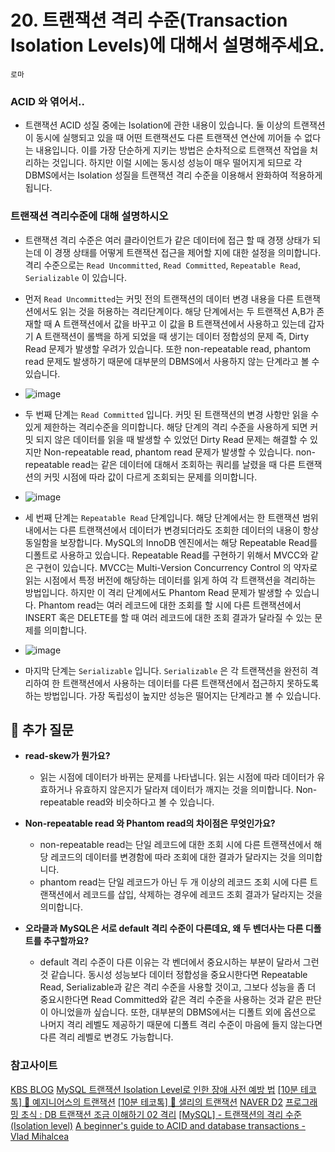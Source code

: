 # 20. 트랜잭션 격리 수준(Transaction Isolation Levels)에 대해서 설명해주세요.

`로마`
### ACID 와 엮어서..
  - 트랜잭션 ACID 성질 중에는 Isolation에 관한 내용이 있습니다. 둘 이상의 트랜잭션이 동시에 실행되고 있을 때 어떤 트랜잭션도 다른 트랜잭션 연산에 끼어들 수 없다는 내용입니다. 이를 가장 단순하게 지키는 방법은 순차적으로 트랜잭션 작업을 처리하는 것입니다. 하지만 이럴 시에는 동시성 성능이 매우 떨어지게 되므로 각 DBMS에서는 Isolation 성질을 트랜잭션 격리 수준을 이용해서 완화하여 적용하게 됩니다.

### 트랜잭션 격리수준에 대해 설명하시오
  - 트랜잭션 격리 수준은 여러 클라이언트가 같은 데이터에 접근 할 때 경쟁 상태가 되는데 이 경쟁 상태를 어떻게 트랜잭션 접근을 제어할 지에 대한 설정을 의미합니다. 격리 수준으로는 `Read Uncommitted`, `Read Committed`, `Repeatable Read`, `Serializable` 이 있습니다.
  - 먼저 `Read Uncommitted`는 커밋 전의 트랜잭션의 데이터 변경 내용을 다른 트랜잭션에서도 읽는 것을 허용하는 격리단계이다. 해당 단계에서는 두 트랜잭션 A,B가 존재할 때 A 트랜잭션에서 값을 바꾸고 이 값을 B 트랜잭션에서 사용하고 있는데 갑자기 A 트랜잭션이 롤백을 하게 되었을 때 생기는 데이터 정합성의 문제 즉, Dirty Read 문제가 발생할 우려가 있습니다. 또한 non-repeatable read, phantom read 문제도 발생하기 때문에 대부분의 DBMS에서 사용하지 않는 단계라고 볼 수 있습니다.
  - ![image](https://s3.us-west-2.amazonaws.com/secure.notion-static.com/8175847f-4f2a-4219-8ca0-64557c33d072/IMG_0D8D658579DA-1.jpeg?X-Amz-Algorithm=AWS4-HMAC-SHA256&X-Amz-Content-Sha256=UNSIGNED-PAYLOAD&X-Amz-Credential=AKIAT73L2G45EIPT3X45%2F20220825%2Fus-west-2%2Fs3%2Faws4_request&X-Amz-Date=20220825T114652Z&X-Amz-Expires=86400&X-Amz-Signature=e079666dfbcb0871f3016f57d0db0426112a18a6704fe55c53e05b42f25681f0&X-Amz-SignedHeaders=host&response-content-disposition=filename%20%3D%22IMG_0D8D658579DA-1.jpeg%22&x-id=GetObject)

  - 두 번째 단계는 `Read Committed` 입니다. 커밋 된 트랜잭션의 변경 사항만 읽을 수 있게 제한하는 격리수준을 의미합니다. 해당 단계의 격리 수준을 사용하게 되면 커밋 되지 않은 데이터를 읽을 때 발생할 수 있었던 Dirty Read 문제는 해결할 수 있지만 Non-repeatable read, phantom read 문제가 발생할 수 있습니다. non-repeatable read는 같은 데이터에 대해서 조회하는 쿼리를 날렸을 때 다른 트랜잭션의 커밋 시점에 따라 값이 다르게 조회되는 문제를 의미합니다. 
  - ![image](https://s3.us-west-2.amazonaws.com/secure.notion-static.com/5ae3ffb0-4b06-4f5e-b59f-a95bda306016/IMG_29C6E7AA61C5-1.jpeg?X-Amz-Algorithm=AWS4-HMAC-SHA256&X-Amz-Content-Sha256=UNSIGNED-PAYLOAD&X-Amz-Credential=AKIAT73L2G45EIPT3X45%2F20220825%2Fus-west-2%2Fs3%2Faws4_request&X-Amz-Date=20220825T115131Z&X-Amz-Expires=86400&X-Amz-Signature=81f37ec04741bc1aea2e5e828e2620540001755e9de3ab6796f86c070af375f0&X-Amz-SignedHeaders=host&response-content-disposition=filename%20%3D%22IMG_29C6E7AA61C5-1.jpeg%22&x-id=GetObject)

  - 세 번째 단계는 `Repeatable Read` 단계입니다. 해당 단계에서는 한 트랜잭션 범위 내에서는 다른 트랜잭션에서 데이터가 변경되더라도 조회한 데이터의 내용이 항상 동일함을 보장합니다. MySQL의 InnoDB 엔진에서는 해당 Repeatable Read를 디폴트로 사용하고 있습니다. Repeatable Read를 구현하기 위해서 MVCC와 같은 구현이 있습니다. MVCC는 Multi-Version Concurrency Control 의 약자로 읽는 시점에서 특정 버전에 해당하는 데이터를 읽게 하여 각 트랜잭션을 격리하는 방법입니다. 하지만 이 격리 단계에서도 Phantom Read 문제가 발생할 수 있습니다. Phantom read는 여러 레코드에 대한 조회를 할 시에 다른 트랜잭션에서 INSERT 혹은 DELETE를 할 때 여러 레코드에 대한 조회 결과가 달라질 수 있는 문제를 의미합니다.
  - ![image](https://s3.us-west-2.amazonaws.com/secure.notion-static.com/ace2c945-2799-4f2c-a184-5417416cb1ff/IMG_CB1C7D99F4BE-1.jpeg?X-Amz-Algorithm=AWS4-HMAC-SHA256&X-Amz-Content-Sha256=UNSIGNED-PAYLOAD&X-Amz-Credential=AKIAT73L2G45EIPT3X45%2F20220825%2Fus-west-2%2Fs3%2Faws4_request&X-Amz-Date=20220825T115459Z&X-Amz-Expires=86400&X-Amz-Signature=e27baac74c2b1ab4f1734eb9cfd2cd695613ab3b4364fab69a1bd8cab1058fb6&X-Amz-SignedHeaders=host&response-content-disposition=filename%20%3D%22IMG_CB1C7D99F4BE-1.jpeg%22&x-id=GetObject)

  - 마지막 단계는 `Serializable` 입니다. `Serializable` 은 각 트랜잭션을 완전히 격리하여 한 트랜잭션에서 사용하는 데이터를 다른 트랜잭션에서 접근하지 못하도록 하는 방법입니다. 가장 독립성이 높지만 성능은 떨어지는 단계라고 볼 수 있습니다.


## 🤔 추가 질문

- **read-skew가 뭔가요?**
  - 읽는 시점에 데이터가 바뀌는 문제를 나타냅니다. 읽는 시점에 따라 데이터가 유효하거나 유효하지 않은지가 달라져 데이터가 깨지는 것을 의미합니다. Non-repeatable read와 비슷하다고 볼 수 있습니다.

- **Non-repeatable read 와 Phantom read의 차이점은 무엇인가요?**
  - non-repeatable read는 단일 레코드에 대한 조회 시에 다른 트랜잭션에서 해당 레코드의 데이터를 변경함에 따라 조회에 대한 결과가 달라지는 것을 의미합니다.
  - phantom read는 단일 레코드가 아닌 두 개 이상의 레코드 조회 시에 다른 트랜잭션에서 레코드를 삽입, 삭제하는 경우에 레코드 조회 결과가 달라지는 것을 의미합니다.

- **오라클과 MySQL은 서로 default 격리 수준이 다른데요, 왜 두 벤더사는 다른 디폴트를 추구할까요?**
  - default 격리 수준이 다른 이유는 각 벤더에서 중요시하는 부분이 달라서 그런것 같습니다. 동시성 성능보다 데이터 정합성을 중요시한다면 Repeatable Read, Serializable과 같은 격리 수준을 사용할 것이고, 그보다 성능을 좀 더 중요시한다면 Read Committed와 같은 격리 수준을 사용하는 것과 같은 판단이 아니었을까 싶습니다. 또한, 대부분의 DBMS에서는 디폴트 외에 옵션으로 나머지 격리 레벨도 제공하기 때문에 디폴트 격리 수준이 마음에 들지 않는다면 다른 격리 레벨로 변경도 가능합니다.

### 참고사이트
[KBS BLOG](https://kbsat.notion.site/DB-a7b989a3433543098c1b7a9ebf88a1b9)
[MySQL 트랜잭션 Isolation Level로 인한 장애 사전 예방 법](https://gywn.net/2012/05/mysql-transaction-isolation-level/)
[[10분 테코톡] 🌼 예지니어스의 트랜잭션](https://www.youtube.com/watch?v=e9PC0sroCzc)
[[10분 테코톡] 🐤 샐리의 트랜잭션](https://www.youtube.com/watch?v=aX9c7z9l_u8)
[NAVER D2](https://d2.naver.com/helloworld/407507)
[프로그래밍 초식 : DB 트랜잭션 조금 이해하기 02 격리](https://www.youtube.com/watch?v=poyjLx-LOEU)
[[MySQL] - 트랜잭션의 격리 수준(Isolation level)](https://zzang9ha.tistory.com/381#%F0%9F%93%8E%C2%A0-%EA%B8%80%EB%98%90-6%EA%B8%B0-%ED%8F%AC%EC%8A%A4%ED%8C%85)
[A beginner's guide to ACID and database transactions - Vlad Mihalcea](https://vladmihalcea.com/a-beginners-guide-to-acid-and-database-transactions/)